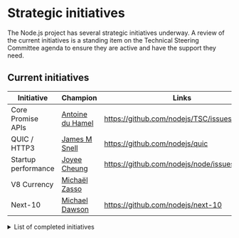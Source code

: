# Strategic initiatives

The Node.js project has several strategic initiatives underway. A review of the
current initiatives is a standing item on the Technical Steering Committee
agenda to ensure they are active and have the support they need.

## Current initiatives

| Initiative          | Champion                    | Links                                         |
| ------------------- | --------------------------- | --------------------------------------------- |
| Core Promise APIs   | [Antoine du Hamel][aduh95]  | <https://github.com/nodejs/TSC/issues/1094>   |
| QUIC / HTTP3        | [James M Snell][jasnell]    | <https://github.com/nodejs/quic>              |
| Startup performance | [Joyee Cheung][joyeecheung] | <https://github.com/nodejs/node/issues/35711> |
| V8 Currency         | [Michaël Zasso][targos]     |                                               |
| Next-10             | [Michael Dawson][mhdawson]  | <https://github.com/nodejs/next-10>           |

<details>
<summary>List of completed initiatives</summary>

## Completed initiatives

| Initiative         | Champion                   | Links                                                                |
| ------------------ | -------------------------- | -------------------------------------------------------------------- |
| Build resources    | Michael Dawson             | <https://github.com/nodejs/build/issues/1154#issuecomment-448418977> |
| CVE Management     | Michael Dawson             | <https://github.com/nodejs/security-wg/issues/33>                    |
| Governance         | Myles Borins               |                                                                      |
| Moderation Team    | Rich Trott                 | <https://github.com/nodejs/TSC/issues/329>                           |
| Modules            | Myles Borins               | <https://github.com/nodejs/modules>                                  |
| N-API              | Michael Dawson             | <https://github.com/nodejs/abi-stable-node>                          |
| npm Integration    | Myles Borins               | <https://github.com/nodejs/node/pull/21594>                          |
| OpenSSL Evolution  | Rod Vagg                   | <https://github.com/nodejs/TSC/issues/677>                           |
| Open Web Standards | Myles Borins, Joyee Cheung | <https://github.com/nodejs/open-standards>                           |
| VM module fix      | Franziska Hinkelmann       | <https://github.com/nodejs/node/issues/6283>                         |
| Workers            | Anna Henningsen            | <https://github.com/nodejs/worker>                                   |

</details>

[aduh95]: https://github.com/aduh95
[jasnell]: https://github.com/jasnell
[joyeecheung]: https://github.com/joyeecheung
[mhdawson]: https://github.com/mhdawson
[targos]: https://github.com/targos
